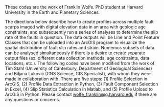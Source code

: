 These codes are the work of Franklin Wolfe. PhD student at Harvard University in the Earth and Planetary Sciences.

The directions below describe how to create profiles across multiple fault scarps imaged with digital elevation data in an area with geologic age constraints, and subsequently run a series of analyses to determine the slip rate of the faults in question. The data outputs will be Line and Point Feature Classes that can be uploaded into an ArcGIS program to visualize the spatial distribution of fault slip rates and strain. Numerous subsets of data can be analysed simultaneously if there is a desire to create separate output files (ex: different data collection methods, age constraints, data locations, etc.). The following codes have been modified from the work of Tim Stahl (University of Canterbury, Department of Geological Sciences) and Biljana Lukovic (GNS Science, GIS Specialist), with whom they were made in collaboration with. There are five steps: (1) Profile Selection in ArcGIS, (2) Profile Data Extraction in Python,  (3) Fault Component Selection in Excel, (4) Slip Statistics Calculation in Matlab, and (5) Profile Upload to ArcGIS in Python. Please contact wolfe_franklin@g.harvard.edu if there are any questions or concerns. 
